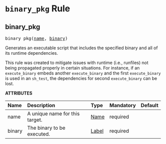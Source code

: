 <!-- Generated with Stardoc, Do Not Edit! -->
# `binary_pkg` Rule


<a id="binary_pkg"></a>

## binary_pkg

<pre>
binary_pkg(<a href="#binary_pkg-name">name</a>, <a href="#binary_pkg-binary">binary</a>)
</pre>

Generates an executable script that includes the specified binary and all of its runtime dependencies.

This rule was created to mitigate issues with runtime (i.e., runfiles) not being propagated properly in certain situations. For instance, if an `execute_binary` embeds another `execute_binary` and the first `execute_binary` is used in an `sh_test`, the dependencies for second `execute_binary` can be lost.


**ATTRIBUTES**


| Name  | Description | Type | Mandatory | Default |
| :------------- | :------------- | :------------- | :------------- | :------------- |
| <a id="binary_pkg-name"></a>name |  A unique name for this target.   | <a href="https://bazel.build/concepts/labels#target-names">Name</a> | required |  |
| <a id="binary_pkg-binary"></a>binary |  The binary to be executed.   | <a href="https://bazel.build/concepts/labels">Label</a> | required |  |


